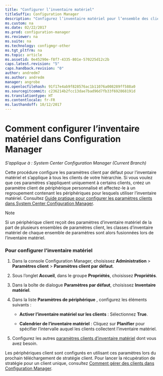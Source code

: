 ```yaml
---
title: "Configurer l’inventaire matériel"
titleSuffix: Configuration Manager
description: "Configurez l’inventaire matériel pour l’ensemble des clients ou pour un regroupement dans System Center Configuration Manager."
ms.custom: na
ms.date: 02/22/2017
ms.prod: configuration-manager
ms.reviewer: na
ms.suite: na
ms.technology: configmgr-other
ms.tgt_pltfrm: na
ms.topic: article
ms.assetid: 0e45290e-f8f7-4335-801e-570225d12c2b
caps.latest.revision: "5"
caps.handback.revision: "0"
author: andredm7
ms.author: andredm
manager: angrobe
ms.openlocfilehash: 91f17e4ab9f828576ac1b11076a008289ff588a0
ms.sourcegitcommit: c236214b2fcc13dae7bad96d7fb33f692868191d
ms.translationtype: HT
ms.contentlocale: fr-FR
ms.lasthandoff: 10/12/2017
---
```

# <a name="how-to-configure-hardware-inventory-in-system-center-configuration-manager"></a>Comment configurer l’inventaire matériel dans Configuration Manager

*S’applique à : System Center Configuration Manager (Current Branch)*

Cette procédure configure les paramètres client par défaut pour l’inventaire matériel et s’applique à tous les clients de votre hiérarchie. Si vous voulez que ces paramètres s’appliquent uniquement à certains clients, créez un paramètre client de périphérique personnalisé et affectez-le à un regroupement contenant les périphériques pour lesquels utiliser l’inventaire matériel. Consultez [Guide pratique pour configurer les paramètres clients dans System Center Configuration Manager](../../../../core/clients/deploy/configure-client-settings.md).  

> [!NOTE]  
>  Si un périphérique client reçoit des paramètres d’inventaire matériel de la part de plusieurs ensembles de paramètres client, les classes d’inventaire matériel de chaque ensemble de paramètres sont alors fusionnées lors de l’inventaire matériel.  

### <a name="to-configure-hardware-inventory"></a>Pour configurer l'inventaire matériel  

1.  Dans la console Configuration Manager, choisissez **Administration** > **Paramètres client** > **Paramètres client par défaut**.  

4.  Sous l’onglet **Accueil**, dans le groupe **Propriétés**, choisissez **Propriétés**.  

5.  Dans la boîte de dialogue **Paramètres par défaut**, choisissez **Inventaire matériel**.  

6.  Dans la liste **Paramètres de périphérique** , configurez les éléments suivants :  

    -   **Activer l’inventaire matériel sur les clients** : Sélectionnez **True**.  

    -   **Calendrier de l’inventaire matériel** : Cliquez sur **Planifier** pour spécifier l’intervalle auquel les clients collectent l’inventaire matériel.  

7.  Configurez les autres [paramètres clients d’inventaire matériel](../../../../core/clients/deploy/about-client-settings.md#hardware-inventory) dont vous avez besoin.  

Les périphériques client sont configurés en utilisant ces paramètres lors du prochain téléchargement de stratégie client. Pour lancer la récupération de stratégie pour un client unique, consultez [Comment gérer des clients dans Configuration Manager](../../../../core/clients/manage/manage-clients.md).  
